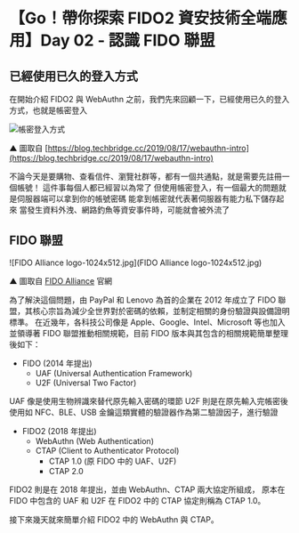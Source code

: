# 【Go！帶你探索 FIDO2 資安技術全端應用】Day 02 - 認識 FIDO 聯盟

## 已經使用已久的登入方式

在開始介紹 FIDO2 與 WebAuthn 之前，我們先來回顧一下，已經使用已久的登入方式，也就是帳密登入

![帳密登入方式](https://ithelp.ithome.com.tw/upload/images/20240903/20140363teNgsMQ4bs.png)

▲ 圖取自 [https://blog.techbridge.cc/2019/08/17/webauthn-intro](https://blog.techbridge.cc/2019/08/17/webauthn-intro)

不論今天是要購物、查看信件、瀏覽社群等，都有一個共通點，就是需要先註冊一個帳號！
這件事每個人都已經習以為常了
但使用帳密登入，有一個最大的問題就是伺服器端可以拿到你的帳號密碼
能拿到帳密就代表著伺服器有能力私下儲存起來
當發生資料外洩、網路釣魚等資安事件時，可能就會被外流了

## FIDO 聯盟

![FIDO Alliance logo-1024x512.jpg](FIDO Alliance logo-1024x512.jpg)

▲ 圖取自 [FIDO Alliance](https://fidoalliance.org/overview/legal/logo-usage/) 官網

為了解決這個問題，由 PayPal 和 Lenovo 為首的企業在 2012 年成立了 FIDO 聯盟，其核心宗旨為減少全世界對於密碼的依賴，並制定相關的身份驗證與設備證明標準。
在近幾年，各科技公司像是 Apple、Google、Intel、Microsoft 等也加入並領導著 FIDO 聯盟推動相關規範，目前 FIDO 版本與其包含的相關規範簡單整理後如下：

* FIDO (2014 年提出)
    * UAF (Universal Authentication Framework)
    * U2F (Universal Two Factor)

UAF 像是使用生物辨識來替代原先輸入密碼的環節
U2F 則是在原先輸入完帳密後使用如 NFC、BLE、USB 金鑰這類實體的驗證器作為第二驗證因子，進行驗證

* FIDO2 (2018 年提出)
    * WebAuthn (Web Authentication)
    * CTAP (Client to Authenticator Protocol)
        * CTAP 1.0 (原 FIDO 中的 UAF、U2F)
        * CTAP 2.0

FIDO2 則是在 2018 年提出，並由 WebAuthn、CTAP 兩大協定所組成，
原本在 FIDO 中包含的 UAF 和 U2F 在 FIDO2 中的 CTAP 協定則稱為 CTAP 1.0。

接下來幾天就來簡單介紹 FIDO2 中的 WebAuthn 與 CTAP。
